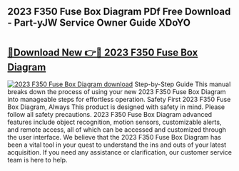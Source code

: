 ## 2023 F350 Fuse Box Diagram PDf Free Download - Part-yJW Service Owner Guide XDoYO

# <h2><a href="http://dfhst4n.blite.top/?on=2023+F350+Fuse+Box+Diagram">🔗Download New 👉🔴 2023 F350 Fuse Box Diagram</a></h2>

[![2023 F350 Fuse Box Diagram download](https://i.imgur.com/lujVjoI.png)](http://dfhst4n.blite.top/?on=2023+F350+Fuse+Box+Diagram)
Step-by-Step Guide This manual breaks down the process of using your new 2023 F350 Fuse Box Diagram into manageable steps for effortless operation. Safety First 2023 F350 Fuse Box Diagram, Always This product is designed with safety in mind. Please follow all safety precautions. 2023 F350 Fuse Box Diagram advanced features include object recognition, motion sensors, customizable alerts, and remote access, all of which can be accessed and customized through the user interface. We believe that the 2023 F350 Fuse Box Diagram has been a vital tool in your quest to understand the ins and outs of your latest acquisition. If you need any assistance or clarification, our customer service team is here to help.
